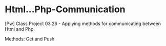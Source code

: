 # Html...Php-Communication
[Pw] Class Project 03.26 - Applying methods for communicating between Html and Php.

Methods: Get and Push
